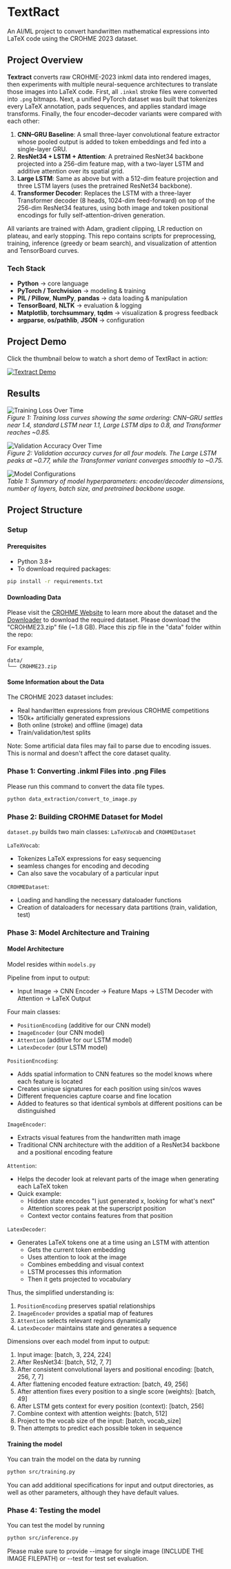 # TextRact
An AI/ML project to convert handwritten mathematical expressions into LaTeX code using the CROHME 2023 dataset.

## Project Overview

**Textract** converts raw CROHME-2023 inkml data into rendered images, then experiments with multiple neural-sequence architectures to translate those images into LaTeX code. First,  all `.inkml` stroke files were converted into `.png` bitmaps. Next, a unified PyTorch dataset was built that tokenizes every LaTeX annotation, pads sequences, and applies standard image transforms. Finally, the four encoder–decoder variants were compared with each other:

1. **CNN–GRU Baseline**: A small three-layer convolutional feature extractor whose pooled output is added to token embeddings and fed into a single-layer GRU.  
2. **ResNet34 + LSTM + Attention**: A pretrained ResNet34 backbone projected into a 256-dim feature map, with a two-layer LSTM and additive attention over its spatial grid.  
3. **Large LSTM**: Same as above but with a 512-dim feature projection and three LSTM layers (uses the pretrained ResNet34 backbone).  
4. **Transformer Decoder**: Replaces the LSTM with a three-layer Transformer decoder (8 heads, 1024-dim feed-forward) on top of the 256-dim ResNet34 features, using both image and token positional encodings for fully self-attention-driven generation.

All variants are trained with Adam, gradient clipping, LR reduction on plateau, and early stopping. This repo contains scripts for preprocessing, training, inference (greedy or beam search), and visualization of attention and TensorBoard curves.

### Tech Stack
- **Python** → core language  
- **PyTorch / Torchvision** → modeling & training  
- **PIL / Pillow**, **NumPy**, **pandas** → data loading & manipulation  
- **TensorBoard**, **NLTK** → evaluation & logging  
- **Matplotlib**, **torchsummary**, **tqdm** → visualization & progress feedback  
- **argparse**, **os/pathlib**, **JSON** → configuration

## Project Demo

Click the thumbnail below to watch a short demo of TextRact in action:

[![Textract Demo](https://img.youtube.com/vi/kF_Qodtkdns/0.jpg)](https://youtu.be/kF_Qodtkdns)

## Results
![Training Loss Over Time](images/trainingLoss.png)  
*Figure 1: Training loss curves showing the same ordering: CNN–GRU settles near 1.4, standard LSTM near 1.1, Large LSTM dips to 0.8, and Transformer reaches ~0.85.*

![Validation Accuracy Over Time](images/modelAccuracy.png)  
*Figure 2: Validation accuracy curves for all four models. The Large LSTM peaks at ~0.77, while the Transformer variant converges smoothly to ~0.75.*

![Model Configurations](images/modelsTable.png)  
*Table 1: Summary of model hyperparameters: encoder/decoder dimensions, number of layers, batch size, and pretrained backbone usage.*

## Project Structure

### Setup
#### Prerequisites
- Python 3.8+
- To download required packages:
```bash
pip install -r requirements.txt
```

#### Downloading Data
Please visit the [CROHME Website](https://crohme2023.ltu-ai.dev/data-tools/) to learn more about the dataset and the [Downloader](https://zenodo.org/records/8428035) to download the required dataset. Please download the "CROHME23.zip" file (~1.8 GB). Place this zip file in the "data" folder within the repo:

For example,
```
data/
└── CROHME23.zip
```

#### Some Information about the Data
The CROHME 2023 dataset includes:
- Real handwritten expressions from previous CROHME competitions
- 150k+ artificially generated expressions
- Both online (stroke) and offline (image) data
- Train/validation/test splits

Note: Some artificial data files may fail to parse due to encoding issues. This is normal and doesn't affect the core dataset quality.

### Phase 1: Converting .inkml Files into .png Files
Please run this command to convert the data file types.
```bash
python data_extraction/convert_to_image.py
```

### Phase 2: Building CROHME Dataset for Model
```dataset.py``` builds two main classes: ```LaTeXVocab``` and  ```CROHMEDataset```

```LaTeXVocab```:
- Tokenizes LaTeX expressions for easy sequencing
- seamless changes for encoding and decoding
- Can also save the vocabulary of a particular input

```CROHMEDataset```:
- Loading and handling the necessary dataloader functions
- Creation of dataloaders for necessary data partitions (train, validation, test)

### Phase 3: Model Architecture and Training

#### Model Architecture
Model resides within ```models.py```

Pipeline from input to output:
- Input Image → CNN Encoder → Feature Maps → LSTM Decoder with Attention → LaTeX Output

Four main classes:
- ```PositionEncoding``` (additive for our CNN model)
- ```ImageEncoder``` (our CNN model)
- ```Attention``` (additive for our LSTM model)
- ```LatexDecoder``` (our LSTM model)

```PositionEncoding```:
- Adds spatial information to CNN features so the model knows where each feature is located
- Creates unique signatures for each position using sin/cos waves
- Different frequencies capture coarse and fine location
- Added to features so that identical symbols at different positions can be distinguished

```ImageEncoder```:
- Extracts visual features from the handwritten math image
- Traditional CNN architecture with the addition of a ResNet34 backbone and a positional encoding feature

```Attention```:
- Helps the decoder look at relevant parts of the image when generating each LaTeX token
- Quick example:
  - Hidden state encodes "I just generated x, looking for what's next"
  - Attention scores peak at the superscript position
  - Context vector contains features from that position

```LatexDecoder```:
- Generates LaTeX tokens one at a time using an LSTM with attention
  - Gets the current token embedding
  - Uses attention to look at the image
  - Combines embedding and visual context
  - LSTM processes this information
  - Then it gets projected to vocabulary
 
Thus, the simplified understanding is:
1. ```PositionEncoding``` preserves spatial relationships
2. ```ImageEncoder``` provides a spatial map of features
3. ```Attention``` selects relevant regions dynamically
4. ```LatexDecoder``` maintains state and generates a sequence


Dimensions over each model from input to output:
1. Input image: [batch, 3, 224, 224]
2. After ResNet34: [batch, 512, 7, 7]
3. After consistent convolutional layers and positional encoding: [batch, 256, 7, 7]
4. After flattening encoded feature extraction: [batch, 49, 256]
5. After attention fixes every position to a single score (weights): [batch, 49]
6. After LSTM gets context for every position (context): [batch, 256]
7. Combine context with attention weights:  [batch, 512]
8. Project to the vocab size of the input: [batch, vocab_size]
9. Then attempts to predict each possible token in sequence

#### Training the model
You can train the model on the data by running
```bash
python src/training.py
```
You can add additional specifications for input and output directories, as well as other parameters, although they have default values.

### Phase 4: Testing the model
You can test the model by running
```bash
python src/inference.py
```
Please make sure to provide --image for single image (INCLUDE THE IMAGE FILEPATH) or --test for test set evaluation.
